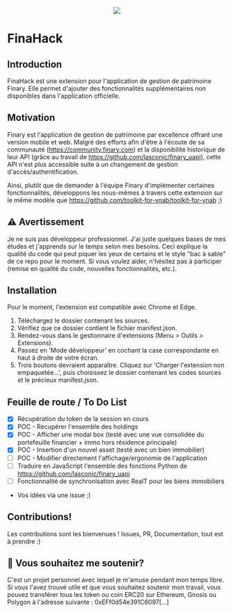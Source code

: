 <p align="center">
  <img src="https://github.com/user-attachments/assets/88ebf104-b143-424a-928b-9b213d82cc1b"/>
</p>

# FinaHack

## Introduction
FinaHack est une extension pour l'application de gestion de patrimoine Finary. Elle permet d'ajouter des fonctionnalités supplémentaires non disponibles dans l'application officielle.

## Motivation
Finary est l'application de gestion de patrimoine par excellence offrant une version mobile et web. Malgré des efforts afin d'être à l'écoute de sa communauté (https://community.finary.com) et la disponibilité historique de leur API (grâce au travail de https://github.com/lasconic/finary_uapi), cette API n'est plus accessible suite à un changement de gestion d'accès/authentification.

Ainsi, plutôt que de demander à l'équipe Finary d'implémenter certaines fonctionnalités, développons les nous-mêmes à travers cette extension sur le même modèle que https://github.com/toolkit-for-ynab/toolkit-for-ynab ;)

## ⚠️ Avertissement
Je ne suis pas développeur professionnel. J'ai juste quelques bases de mes études et j'apprends sur le temps selon mes besoins. Ceci explique la qualité du code qui peut piquer les yeux de certains et le style "bac à sable" de ce repo pour le moment. Si vous voulez aider, n'hésitez pas à participer (remise en qualité du code, nouvelles fonctionnalités, etc.).

## Installation
Pour le moment, l'extension est compatible avec Chrome et Edge.

1. Téléchargez le dossier contenant les sources.
2. Vérifiez que ce dossier contient le fichier manifest.json.
3. Rendez-vous dans le gestionnaire d'extensions (Menu > Outils > Extensions).
4. Passez en 'Mode développeur' en cochant la case correspondante en haut à droite de votre écran.
5. Trois boutons devraient apparaître. Cliquez sur 'Charger l'extension non empaquetée...', puis choisissez le dossier contenant les codes sources et le précieux manifest.json.

## Feuille de route / To Do List
- [x] Récupération du token de la session en cours
- [x] POC - Récupérer l'ensemble des holdings
- [x] POC - Afficher une modal box (testé avec une vue consolidée du portefeuille financier + immo hors résidence principale)
- [x] POC - Insertion d'un nouvel asset (testé avec un bien immobilier)
- [ ] POC - Modifier directement l'affichage/ergonomie de l'application  
- [ ] Traduire en JavaScript l'ensemble des fonctions Python de https://github.com/lasconic/finary_uapi
- [ ] Fonctionnalité de synchronisation avec RealT pour les biens immobiliers
- Vos idées via une issue ;)

## Contributions!
Les contributions sont les bienvenues ! Issues, PR, Documentation, tout est à prendre :)

## 💌 Vous souhaitez me soutenir?
C'est un projet personnel avec lequel je m'amuse pendant mon temps libre. Si vous l'avez trouvé utile et que vous souhaitez soutenir mon travail, vous pouvez transférer tous les token ou coin ERC20 sur Ethereum, Gnosis ou Polygon à l'adresse suivante : 0xEFf0d54e391C6097[...]
